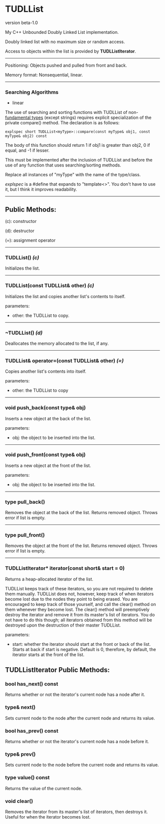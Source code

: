 # TUDLList

version beta-1.0

My C++ Unbounded Doubly Linked List implementation.

Doubly linked list with no maximum size or random access.

Access to objects within the list is provided by **TUDLListIterator**.

---

Positioning: Objects pushed and pulled from front and back.

Memory format: Nonsequential, linear.

---

### Searching Algorithms
- linear

The use of searching and sorting functions with TUDLList of non-[fundamental types](https://www.cplusplus.com/reference/type_traits/is_fundamental/) (except strings) requires explicit specialization of the private compare() method. The declaration is as follows:
```
explspec short TUDLList<myType>::compare(const myType& obj1, const myType& obj2) const
```
The body of this function should return 1 if obj1 is greater than obj2, 0 if equal, and -1 if lesser.

This must be implemented after the inclusion of TUDLList and before the use of any function that uses searching/sorting methods.

Replace all instances of "myType" with the name of the type/class.

*explspec* is a #define that expands to "template<>". You don't have to use it, but I think it improves readability.

---

## Public Methods:

(c): constructor

(d): destructor

(=): assignment operator

---
### TUDLList() *(c)*

Initializes the list.

---
### TUDLList(const TUDLList& other) *(c)*

Initializes the list and copies another list's contents to itself.

parameters:
- other: the TUDLList to copy.

---
### ~TUDLList() *(d)*

Deallocates the memory allocated to the list, if any.

---
### TUDLList& operator=(const TUDLList& other) *(=)*

Copies another list's contents into itself.

parameters:
- other: the TUDLList to copy

---
### void push_back(const type& obj)

Inserts a new object at the back of the list.

parameters:
- obj: the object to be inserted into the list.

---
### void push_front(const type& obj)

Inserts a new object at the front of the list.

parameters:
- obj: the object to be inserted into the list.

---
### type pull_back()

Removes the object at the back of the list. Returns removed object. Throws error if list is empty.

---
### type pull_front()

Removes the object at the front of the list. Returns removed object. Throws error if list is empty.

---
### TUDLListIterator<type>* iterator(const short& start = 0)

Returns a heap-allocated iterator of the list.

TUDLList keeps track of these iterators, so you are not required to delete them manually. TUDLList does not, however, keep track of when iterators become lost due to the nodes they point to being erased. You are encouraged to keep track of those yourself, and call the clear() method on them whenever they become lost. The clear() method will preemptively destroy the iterator and remove it from its master's list of iterators. You do not have to do this though; all iterators obtained from this method will be destroyed upon the destruction of their master TUDLList.

parameters:
- start: whether the iterator should start at the front or back of the list. Starts at back if start is negative. Default is 0, therefore, by default, the iterator starts at the front of the list.

## TUDLListIterator Public Methods:

### bool has_next() const

Returns whether or not the iterator's current node has a node after it.

### type& next()

Sets current node to the node after the current node and returns its value.

### bool has_prev() const

Returns whether or not the iterator's current node has a node before it.

### type& prev()

Sets current node to the node before the current node and returns its value.

### type value() const

Returns the value of the current node.

### void clear()

Removes the iterator from its master's list of iterators, then destroys it. Useful for when the iterator becomes lost.
